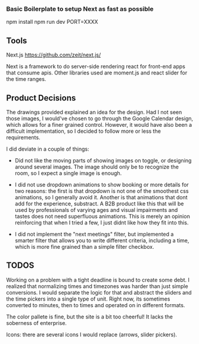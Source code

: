 ### Basic Boilerplate to setup Next as fast as possible ###

npm install
npm run dev PORT=XXXX

## Tools ##

  Next.js https://github.com/zeit/next.js/

Next is a framework to do server-side rendering react for front-end apps that consume apis.
Other libraries used are moment.js and react slider for the time ranges.

## Product Decisions ##

The drawings provided explained an idea for the design. Had I not seen those images, I would've chosen to go through the Google Calendar design, which allows for a finer grained control. However, it would have also been a difficult implementation, so I decided to follow more or less the requirements.

I did deviate in a couple of things:

* Did not like the moving parts of showing images on toggle, or designing around several images. The image should only be to recognize the room, so I expect a single image is enough.

* I did not use dropdown animations to show booking or more details for two reasons: the first is that dropdown is not one of the smoothest css animations, so I generally avoid it. Another is that animations that dont add for the experience, substract. A B2B product like this that will be used by professionals of varying ages and visual impairments and tastes does not need superfluous animations. This is merely an opinion reinforcing that when I tried a few, I just didnt like how they fit into this.

* I did not implement the "next meetings" filter, but implemented a smarter filter that allows you to write different criteria, including a time, which is more fine grained than a simple filter checkbox.

## TODOS ##

Working on a problem with a tight deadline is bound to create some debt. I realized that normalizing times and timezones was harder than just simple conversions. I would separate the logic for that and abstract the sliders and the time pickers into a single type of unit. Right now, its sometimes converted to minutes, then to times and operated on in different formats.

The color pallete is fine, but the site is a bit too cheerful! It lacks the soberness of enterprise.

Icons: there are several icons I would replace (arrows, slider pickers).